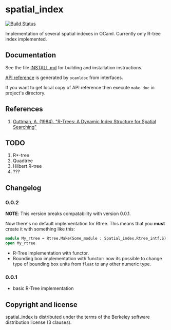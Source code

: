 spatial_index
=============

[![Build Status](https://travis-ci.org/aluuu/spatial_index.svg?branch=master)](https://travis-ci.org/aluuu/spatial_index)

Implementation of several spatial indexes in OCaml. Currently only R-tree index implemented.

Documentation
-------------

See the file [INSTALL.md](INSTALL.md) for building and installation
instructions.

[API reference](http://aluuu.husa.su/spatial_index/) is generated by `ocamldoc` from interfaces.

If you want to get local copy of API reference then execute `make doc` in project's directory.

References
----------

1. [Guttman, A. (1984). "R-Trees: A Dynamic Index Structure for Spatial Searching"](http://www-db.deis.unibo.it/courses/SI-LS/papers/Gut84.pdf)

TODO
----------

1. R*-tree
2. Quadtree
3. Hilbert R-tree
4. ???

Changelog
----------

### 0.0.2

**NOTE**: This version breaks compatability with version 0.0.1.

Now there's no default implementation for Rtree. This means that you **must** create it with something like this:

```ocaml
module My_rtree = Rtree.Make(Some_module : Spatial_index.Rtree_intf.S)
open My_rtree
```

* R-Tree implementation with functor.
* Bounding box implementation with functor: now its possible to change type of bounding box units from `float` to any other numeric type.

### 0.0.1

* basic R-Tree implementation


Copyright and license
---------------------

spatial_index is distributed under the terms of the Berkeley software
distribution license (3 clauses).
